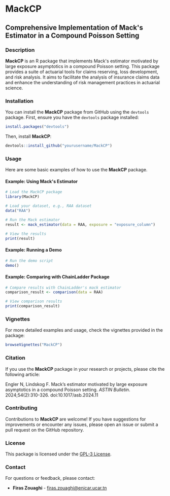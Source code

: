 
# MackCP

## Comprehensive Implementation of Mack's Estimator in a Compound Poisson Setting

### Description

**MackCP** is an R package that implements Mack's estimator motivated by large exposure asymptotics in a compound Poisson setting. This package provides a suite of actuarial tools for claims reserving, loss development, and risk analysis. It aims to facilitate the analysis of insurance claims data and enhance the understanding of risk management practices in actuarial science.

### Installation

You can install the **MackCP** package from GitHub using the `devtools` package. First, ensure you have the `devtools` package installed:

```R
install.packages("devtools")
```

Then, install **MackCP**:

```R
devtools::install_github("yourusername/MackCP")
```

### Usage

Here are some basic examples of how to use the **MackCP** package.

#### Example: Using Mack's Estimator

```R
# Load the MackCP package
library(MackCP)

# Load your dataset, e.g., RAA dataset
data("RAA")

# Run the Mack estimator
result <- mack_estimator(data = RAA, exposure = "exposure_column")

# View the results
print(result)
```

#### Example: Running a Demo

```R
# Run the demo script
demo()
```

#### Example: Comparing with ChainLadder Package

```R
# Compare results with ChainLadder's mack estimator
comparison_result <- comparison(data = RAA)

# View comparison results
print(comparison_result)
```

### Vignettes

For more detailed examples and usage, check the vignettes provided in the package:

```R
browseVignettes("MackCP")
```

### Citation

If you use the **MackCP** package in your research or projects, please cite the following article:

Engler N, Lindskog F. Mack’s estimator motivated by large exposure asymptotics in a compound Poisson setting. *ASTIN Bulletin*. 2024;54(2):310-326. doi:10.1017/asb.2024.11

### Contributing

Contributions to **MackCP** are welcome! If you have suggestions for improvements or encounter any issues, please open an issue or submit a pull request on the GitHub repository.

### License

This package is licensed under the [GPL-3 License](https://www.gnu.org/licenses/gpl-3.0.html).

### Contact

For questions or feedback, please contact:

- **Firas Zouaghi** - [firas.zouaghi@enicar.ucar.tn](mailto:firas.zouaghi@enicar.ucar.tn)
